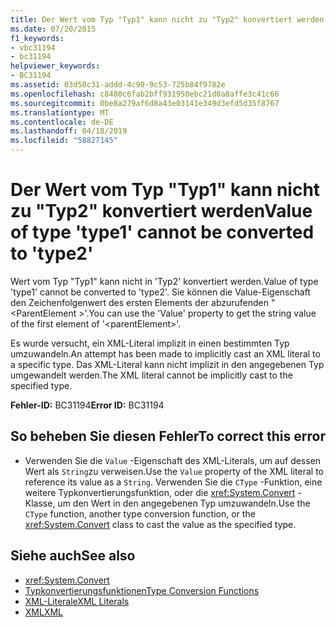 ```yaml
---
title: Der Wert vom Typ "Typ1" kann nicht zu "Typ2" konvertiert werden
ms.date: 07/20/2015
f1_keywords:
- vbc31194
- bc31194
helpviewer_keywords:
- BC31194
ms.assetid: 03d50c31-addd-4c90-9c53-725b84f9782e
ms.openlocfilehash: c8480c6fab2bff931950ebc21d0a8affe3c41c66
ms.sourcegitcommit: 0be8a279af6d8a43e03141e349d3efd5d35f8767
ms.translationtype: MT
ms.contentlocale: de-DE
ms.lasthandoff: 04/18/2019
ms.locfileid: "58827145"
---
```

# <a name="value-of-type-type1-cannot-be-converted-to-type2"></a><span data-ttu-id="8a43e-102">Der Wert vom Typ "Typ1" kann nicht zu "Typ2" konvertiert werden</span><span class="sxs-lookup"><span data-stu-id="8a43e-102">Value of type 'type1' cannot be converted to 'type2'</span></span>
<span data-ttu-id="8a43e-103">Wert vom Typ "Typ1" kann nicht in 'Typ2' konvertiert werden.</span><span class="sxs-lookup"><span data-stu-id="8a43e-103">Value of type 'type1' cannot be converted to 'type2'.</span></span> <span data-ttu-id="8a43e-104">Sie können die Value-Eigenschaft den Zeichenfolgenwert des ersten Elements der abzurufenden "\<ParentElement >'.</span><span class="sxs-lookup"><span data-stu-id="8a43e-104">You can use the 'Value' property to get the string value of the first element of '\<parentElement>'.</span></span>  
  
 <span data-ttu-id="8a43e-105">Es wurde versucht, ein XML-Literal implizit in einen bestimmten Typ umzuwandeln.</span><span class="sxs-lookup"><span data-stu-id="8a43e-105">An attempt has been made to implicitly cast an XML literal to a specific type.</span></span> <span data-ttu-id="8a43e-106">Das XML-Literal kann nicht implizit in den angegebenen Typ umgewandelt werden.</span><span class="sxs-lookup"><span data-stu-id="8a43e-106">The XML literal cannot be implicitly cast to the specified type.</span></span>  
  
 <span data-ttu-id="8a43e-107">**Fehler-ID:** BC31194</span><span class="sxs-lookup"><span data-stu-id="8a43e-107">**Error ID:** BC31194</span></span>  
  
## <a name="to-correct-this-error"></a><span data-ttu-id="8a43e-108">So beheben Sie diesen Fehler</span><span class="sxs-lookup"><span data-stu-id="8a43e-108">To correct this error</span></span>  
  
-   <span data-ttu-id="8a43e-109">Verwenden Sie die `Value` -Eigenschaft des XML-Literals, um auf dessen Wert als `String`zu verweisen.</span><span class="sxs-lookup"><span data-stu-id="8a43e-109">Use the `Value` property of the XML literal to reference its value as a `String`.</span></span> <span data-ttu-id="8a43e-110">Verwenden Sie die `CType` -Funktion, eine weitere Typkonvertierungsfunktion, oder die <xref:System.Convert> -Klasse, um den Wert in den angegebenen Typ umzuwandeln.</span><span class="sxs-lookup"><span data-stu-id="8a43e-110">Use the `CType` function, another type conversion function, or the <xref:System.Convert> class to cast the value as the specified type.</span></span>  
  
## <a name="see-also"></a><span data-ttu-id="8a43e-111">Siehe auch</span><span class="sxs-lookup"><span data-stu-id="8a43e-111">See also</span></span>

- <xref:System.Convert>
- [<span data-ttu-id="8a43e-112">Typkonvertierungsfunktionen</span><span class="sxs-lookup"><span data-stu-id="8a43e-112">Type Conversion Functions</span></span>](../../../visual-basic/language-reference/functions/type-conversion-functions.md)
- [<span data-ttu-id="8a43e-113">XML-Literale</span><span class="sxs-lookup"><span data-stu-id="8a43e-113">XML Literals</span></span>](../../../visual-basic/language-reference/xml-literals/index.md)
- [<span data-ttu-id="8a43e-114">XML</span><span class="sxs-lookup"><span data-stu-id="8a43e-114">XML</span></span>](../../../visual-basic/programming-guide/language-features/xml/index.md)
